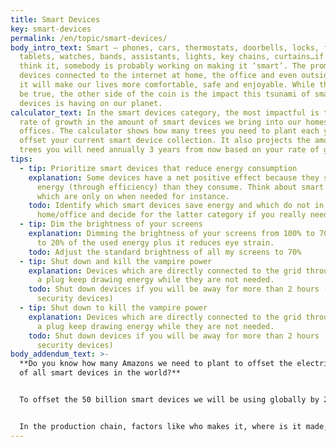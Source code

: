 ```yaml
---
title: Smart Devices
key: smart-devices
permalink: /en/topic/smart-devices/
body_intro_text: Smart – phones, cars, thermostats, doorbells, locks, fridges,
  tablets, watches, bands, assistants, lights, key chains, curtains…if you can
  think it, somebody is probably working on making it ‘smart’. The promise of
  devices connected to the internet at home, the office and even outside is that
  it will make our lives more comfortable, safe and enjoyable. While that might
  be true, the other side of the coin is the impact this tsunami of smart
  devices is having on our planet.
calculator_text: In the smart devices category, the most impactful is the fast
  rate of growth in the amount of smart devices we bring into our homes and
  offices. The calculator shows how many trees you need to plant each year to
  offset your current smart device collection. It also projects the amount of
  trees you will need annually 3 years from now based on your rate of growth.
tips:
  - tip: Prioritize smart devices that reduce energy consumption
    explanation: Some devices have a net positive effect because they save more
      energy (through efficiency) than they consume. Think about smart lights
      which are only on when needed for instance.
    todo: Identify which smart devices save energy and which do not in your
      home/office and decide for the latter category if you really need them.
  - tip: Dim the brightness of your screens
    explanation: Dimming the brightness of your screens from 100% to 70% can save up
      to 20% of the used energy plus it reduces eye strain.
    todo: Adjust the standard brightness of all my screens to 70%
  - tip: Shut down and kill the vampire power
    explanation: Devices which are directly connected to the grid through a cable or
      a plug keep drawing energy while they are not needed.
    todo: Shut down devices if you will be away for more than 2 hours (except for
      security devices)
  - tip: Shut down to kill the vampire power
    explanation: Devices which are directly connected to the grid through a cable or
      a plug keep drawing energy while they are not needed.
    todo: Shut down devices if you will be away for more than 2 hours (except for
      security devices)
body_addendum_text: >-
  **Do you know how many Amazons we need to plant to offset the electricity use
  of all smart devices in the world?**


  To offset the 50 billion smart devices we will be using globally by 2030 we need to plant an additional 25 Amazon rainforests to offset their annual electricity usage alone. Because that is, off course, impossible, we need to become smarter in how we make, use, and dispose of our smart devices. For if we don’t, our super smart homes, offices and cities will turn out to be not so smart at all when it comes to fighting climate change.


  In the production chain, factors like who makes it, where is it made, and is it designed for recycling have to become basic questions before we buy a new smart device. In using the devices, minimizing the standby losses and prioritizing ecologically smart devices make a lot of sense. When disposing, producers who offer circular recycling are the best options.
---
```

